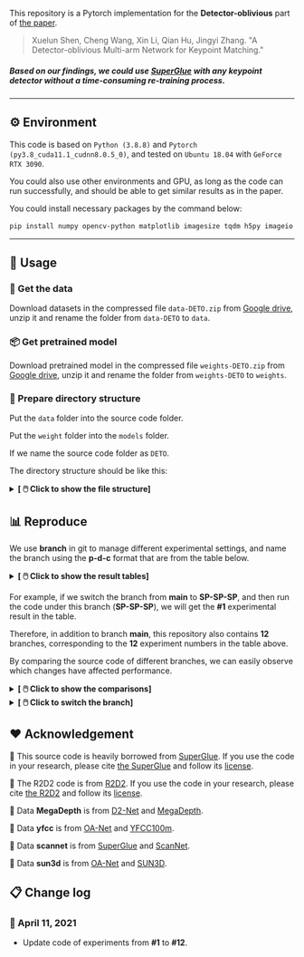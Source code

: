This repository is a Pytorch implementation for the **Detector-oblivious** part of [the paper](https://arxiv.org/abs/2104.00947).

> Xuelun Shen, Cheng Wang, Xin Li, Qian Hu, Jingyi Zhang. "A Detector-oblivious Multi-arm Network for Keypoint Matching."

##### Based on our findings, we could use [SuperGlue](https://psarlin.com/superglue) with any keypoint detector without a time-consuming re-training process.

---

## ⚙️ Environment

This code is based on `Python (3.8.8)` and `Pytorch (py3.8_cuda11.1_cudnn8.0.5_0)`, and tested on `Ubuntu 18.04` with `GeForce RTX 3090`.

You could also use other environments and GPU, as long as the code can run successfully, and should be able to get similar results as in the paper.

You could install necessary packages by the command below:

```bash
pip install numpy opencv-python matplotlib imagesize tqdm h5py imageio
```

---

## 🔨 Usage

### 💾 Get the data

Download datasets in the compressed file `data-DETO.zip` from [Google drive](https://drive.google.com/file/d/1qWrZjy1lYe6tB8OWE-Q07HcG5ycm3Fnn/view?usp=sharing), unzip it and rename the folder from `data-DETO` to `data`.

### 📦 Get pretrained model

Download pretrained model in the compressed file `weights-DETO.zip` from [Google drive](https://drive.google.com/file/d/1T5nmIrA13LfSpoKHMAvbXEd0HLcfHAnw/view?usp=sharing), unzip it and rename the folder from `weights-DETO` to `weights`.

### 📁 Prepare directory structure

Put the `data` folder into the source code folder.

Put the `weight` folder into the `models` folder.

If we name the source code folder as `DETO`.

The directory structure should be like this:

<details>
<summary><b>[ 🖱️ Click to show the file structure]</b></summary>

```bash
DETO
│
└───assets
│
└───data
│	│
│	└───MegaDepth
│	│
│	└───scannet
│	│
│	└───sun3d
│	│
│	└───yfcc
│
└───models
    │
    └───weights
		│
		└───r2d2_WASF_256d.pt
		│
		└───r2d2_WASF_N16.pt
		│
		└───superglue_indoor.pth
		│
		└───superglue_outdoor.pth
		│
		└───superpoint_v1.pth
```
</details>

## 📊 Reproduce

We use **branch** in git to manage different experimental settings, and name the branch using the **p-d-c** format that are from the table below.

<details>
<summary><b>[ 🖱️ Click to show the result tables]</b></summary>

<p align="center">
	<img src="assets/results.png" width="100%">
</p>
</details>

For example, if we switch the branch from **main** to **SP-SP-SP**, and then run the code under this branch (**SP-SP-SP**), we will get the **#1** experimental result in the table.

Therefore, in addition to branch **main**, this repository also contains **12** branches, corresponding to the **12** experiment numbers in the table above.

By comparing the source code of different branches, we can easily observe which changes have affected performance.

<details>
<summary><b>[ 🖱️ Click to show the comparisons]</b></summary>

#### The comparison between R2D2-SP-SP and SP-SP-SP

<p align="center">
	<img src="assets/comparisons.png" width="100%">
</p>
</details>

<details>
<summary><b>[ 🖱️ Click to switch the branch]</b></summary>

#### Current we are on branch main

|                                    Experiments                                    	|  p   |  d   |  c   |
| :--------------------------------------------------------------------------------------:	| :--: | :--: | :--: |
| 👉[main](https://github.com/Xylon-Sean/Detector-oblivious-keypoint-matcher/tree/main)		|  --  |  --  |  --  |
| [#1](https://github.com/Xylon-Sean/Detector-oblivious-keypoint-matcher/tree/SP-SP-SP)		|  SP  |  SP  |  SP  |
https://github.com/Xylon-Sean/Detector-oblivious-keypoint-matcher/tree/SP-SP-SP
| [#2](https://github.com/Xylon-Sean/Detector-oblivious-keypoint-matcher/tree/R2D2-SP-SP)	| R2D2 |  SP  |  SP  |
| [#3](https://github.com/Xylon-Sean/Detector-oblivious-keypoint-matcher/tree/SP-R2D2-SP)	|  SP  | R2D2 |  SP  |
| [#4](https://github.com/Xylon-Sean/Detector-oblivious-keypoint-matcher/tree/SP-SP-R2D2)	|  SP  |  SP  | R2D2 |
| [#5](https://github.com/Xylon-Sean/Detector-oblivious-keypoint-matcher/tree/SP-SP-RAND)	|  SP  |  SP  | RAND |
| [#6](https://github.com/Xylon-Sean/Detector-oblivious-keypoint-matcher/tree/SP-SP-ZERO)	|  SP  |  SP  | ZERO |
| [#7](https://github.com/Xylon-Sean/Detector-oblivious-keypoint-matcher/tree/SP-SP-ONE)	|  SP  |  SP  | ONE  |
|[#8](https://github.com/Xylon-Sean/Detector-oblivious-keypoint-matcher/tree/SIFT-SIFT-SIFT)| SIFT | SIFT | SIFT |
| [#9](https://github.com/Xylon-Sean/Detector-oblivious-keypoint-matcher/tree/SIFT-SP-SIFT)	| SIFT |  SP  | SIFT |
|[#10](https://github.com/Xylon-Sean/Detector-oblivious-keypoint-matcher/tree/SIFT-SP-RAND)	| SIFT |  SP  | RAND |
|[#11](https://github.com/Xylon-Sean/Detector-oblivious-keypoint-matcher/tree/SIFT-SP-ZERO)	| SIFT |  SP  | ZERO |
|[#12](https://github.com/Xylon-Sean/Detector-oblivious-keypoint-matcher/tree/SIFT-SP-ONE)	| SIFT |  SP  | ONE  |
</details>

## ❤️ Acknowledgement

🥇 This source code is heavily borrowed from [SuperGlue](https://github.com/magicleap/SuperGluePretrainedNetwork). If you use the code in your research, please cite [the SuperGlue](https://github.com/magicleap/SuperGluePretrainedNetwork#bibtex-citation) and follow its [license](https://github.com/magicleap/SuperGluePretrainedNetwork/blob/master/LICENSE).

🥇 The R2D2 code is from [R2D2](https://github.com/naver/r2d2). If you use the code in your research, please cite [the R2D2](https://github.com/naver/r2d2#r2d2-reliable-and-repeatable-detector-and-descriptor) and follow its [license](https://github.com/naver/r2d2/blob/master/LICENSE).

🥇 Data **MegaDepth** is from [D2-Net](https://github.com/mihaidusmanu/d2-net) and [MegaDepth](http://www.cs.cornell.edu/projects/megadepth/).

🥇 Data **yfcc** is from [OA-Net](https://github.com/zjhthu/OANet#generate-training-and-testing-data) and [YFCC100m](http://projects.dfki.uni-kl.de/yfcc100m/).

🥇 Data **scannet** is from [SuperGlue](https://github.com/magicleap/SuperGluePretrainedNetwork#bibtex-citation) and [ScanNet](https://github.com/ScanNet/ScanNet).

🥇 Data **sun3d** is from [OA-Net](https://github.com/zjhthu/OANet#generate-training-and-testing-data) and [SUN3D](http://sun3d.cs.princeton.edu/).


## 📋 Change log

### 📅 April 11, 2021

- Update code of experiments from **#1** to **#12**.
